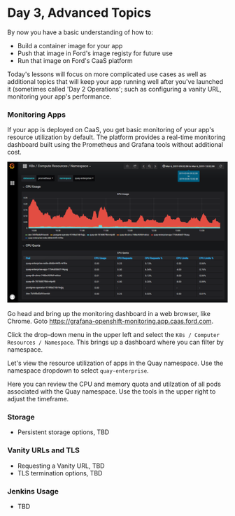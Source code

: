 # Day 3, Advanced Topics

By now you have a basic understanding of how to:
- Build a container image for your app
- Push that image in Ford's image registy for future use
- Run that image on Ford's CaaS platform

Today's lessons will focus on more complicated use cases as well as additional topics that will keep your app running well after you've launched it (sometimes called 'Day 2 Operations'; such as configuring a vanity URL, monitoring your app's performance.

### Monitoring Apps
If your app is deployed on CaaS, you get basic monitoring of your app's resource utilization by default. The platform provides a real-time monitoring dashboard built using the Prometheus and Grafana tools without additional cost.

![](images/monitoring1.png)

Go head and bring up the monitoring dashboard in a web browser, like Chrome. Goto https://grafana-openshift-monitoring.app.caas.ford.com.

Click the drop-down menu in the upper left and select the `K8s / Computer Resources / Namespace`. This brings up a dashboard where you can filter by namespace.

Let's view the resource utilization of apps in the Quay namespace. Use the namespace dropdown to select `quay-enterprise`.

Here you can review the CPU and memory quota and utilzation of all pods associated with the Quay namespace. Use the tools in the upper right to adjust the timeframe.

### Storage
  - Persistent storage options, TBD

### Vanity URLs and TLS
  - Requesting a Vanity URL, TBD
  - TLS termination options, TBD
  
### Jenkins Usage
  - TBD